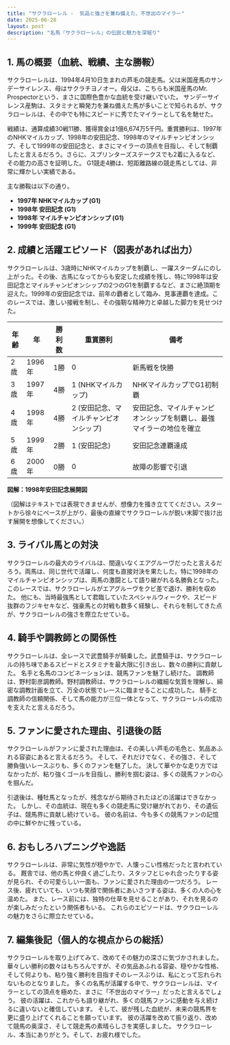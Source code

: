 ```yaml
---
title: "サクラローレル -  気品と強さを兼ね備えた、不世出のマイラー"
date: 2025-06-28
layout: post
description: "名馬『サクラローレル』の伝説と魅力を深堀り"
---
```


## 1. 馬の概要（血統、戦績、主な勝鞍）

サクラローレルは、1994年4月10日生まれの芦毛の競走馬。父は米国産馬のサンデーサイレンス、母はサクラチヨノオー。母父は、こちらも米国産馬のMr. Prospectorという、まさに国際色豊かな血統を受け継いでいた。  サンデーサイレンス産駒は、スタミナと瞬発力を兼ね備えた馬が多いことで知られるが、サクラローレルは、その中でも特にスピードに秀でたマイラーとして名を馳せた。

戦績は、通算成績30戦11勝、獲得賞金は1億6,674万5千円。重賞勝利は、1997年のNHKマイルカップ、1998年の安田記念、1998年のマイルチャンピオンシップ、そして1999年の安田記念と、まさにマイラーの頂点を目指し、そして制覇したと言えるだろう。さらに、スプリンターズステークスでも2着に入るなど、その能力の高さを証明した。  G1競走4勝は、短距離路線の競走馬としては、非常に輝かしい実績である。

主な勝鞍は以下の通り。

* **1997年 NHKマイルカップ (G1)**
* **1998年 安田記念 (G1)**
* **1998年 マイルチャンピオンシップ (G1)**
* **1999年 安田記念 (G1)**


## 2. 成績と活躍エピソード（図表があれば出力）

サクラローレルは、3歳時にNHKマイルカップを制覇し、一躍スターダムにのし上がった。その後、古馬になってからも安定した成績を残し、特に1998年は安田記念とマイルチャンピオンシップの2つのG1を制覇するなど、まさに絶頂期を迎えた。1999年の安田記念では、前年の覇者として臨み、見事連覇を達成。このレースでは、激しい接戦を制し、その強靭な精神力と卓越した脚力を見せつけた。


| 年齢 | 年 | 勝利数 | 重賞勝利 | 備考 |
|---|---|---|---|---|
| 2歳 | 1996年 | 1勝 | 0 | 新馬戦を快勝 |
| 3歳 | 1997年 | 4勝 | 1 (NHKマイルカップ) |  NHKマイルカップでG1初制覇 |
| 4歳 | 1998年 | 4勝 | 2 (安田記念、マイルチャンピオンシップ) | 安田記念、マイルチャンピオンシップを制覇し、最強マイラーの地位を確立 |
| 5歳 | 1999年 | 2勝 | 1 (安田記念) | 安田記念連覇達成 |
| 6歳 | 2000年 | 0勝 | 0 |  故障の影響で引退 |


**図解：1998年安田記念展開図**

（図解はテキストでは表現できませんが、想像力を掻き立ててください。スタートから徐々にペースが上がり、最後の直線でサクラローレルが鋭い末脚で抜け出す展開を想像してください。）


## 3. ライバル馬との対決

サクラローレルの最大のライバルは、間違いなくエアグルーヴだったと言えるだろう。両馬は、同じ世代で活躍し、何度も直接対決を果たした。特に1998年のマイルチャンピオンシップは、両馬の激闘として語り継がれる名勝負となった。このレースでは、サクラローレルがエアグルーヴをクビ差で退け、勝利を収めた。  他にも、当時最強馬として君臨していたスペシャルウィークや、スピード抜群のフジキセキなど、強豪馬との対戦も数多く経験し、それらを制してきた点が、サクラローレルの強さを際立たせている。


## 4. 騎手や調教師との関係性

サクラローレルは、全レースで武豊騎手が騎乗した。武豊騎手は、サクラローレルの持ち味であるスピードとスタミナを最大限に引き出し、数々の勝利に貢献した。  名手と名馬のコンビネーションは、競馬ファンを魅了し続けた。  調教師は、野村彰彦調教師。野村調教師は、サクラローレルの繊細な気質を理解し、綿密な調教計画を立て、万全の状態でレースに臨ませることに成功した。  騎手と調教師の信頼関係、そして馬の能力が三位一体となって、サクラローレルの成功を支えたと言えるだろう。


## 5. ファンに愛された理由、引退後の話

サクラローレルがファンに愛された理由は、その美しい芦毛の毛色と、気品あふれる容姿にあると言えるだろう。  そして、それだけでなく、その強さ、そして勝負強いレースぶりも、多くのファンを魅了した。  決して華やかな走り方ではなかったが、粘り強くゴールを目指し、勝利を掴む姿は、多くの競馬ファンの心を掴んだ。

引退後は、種牡馬となったが、残念ながら期待されたほどの活躍はできなかった。  しかし、その血統は、現在も多くの競走馬に受け継がれており、その遺伝子は、競馬界に貢献し続けている。  彼の名前は、今も多くの競馬ファンの記憶の中に鮮やかに残っている。


## 6. おもしろハプニングや逸話

サクラローレルは、非常に気性が穏やかで、人懐っこい性格だったと言われている。  厩舎では、他の馬と仲良く過ごしたり、スタッフとじゃれ合ったりする姿が見られ、その可愛らしい一面も、ファンに愛された理由の一つだろう。  レース後、疲れていても、いつも笑顔で関係者にあいさつする姿は、多くの人の心を温めた。  また、レース前には、独特の仕草を見せることがあり、それを見るのが楽しみだったという関係者もいる。  これらのエピソードは、サクラローレルの魅力をさらに際立たせている。


## 7. 編集後記（個人的な視点からの総括）

サクラローレルを取り上げてみて、改めてその魅力の深さに気づかされました。  華々しい勝利の数々はもちろんですが、その気品あふれる容姿、穏やかな性格、そして何よりも、粘り強く勝利を目指すそのレースぶりは、私にとって忘れられないものとなりました。  多くの名馬が活躍する中で、サクラローレルは、マイラーとしての頂点を極めた、まさに「不世出のマイラー」だったと言えるでしょう。  彼の活躍は、これからも語り継がれ、多くの競馬ファンに感動を与え続けるに違いないと確信しています。  そして、彼が残した血統が、未来の競馬界を更に盛り上げてくれることを願っています。  彼の活躍を改めて振り返り、改めて競馬の奥深さ、そして競走馬の素晴らしさを実感しました。  サクラローレル、本当にありがとう。そして、お疲れ様でした。

